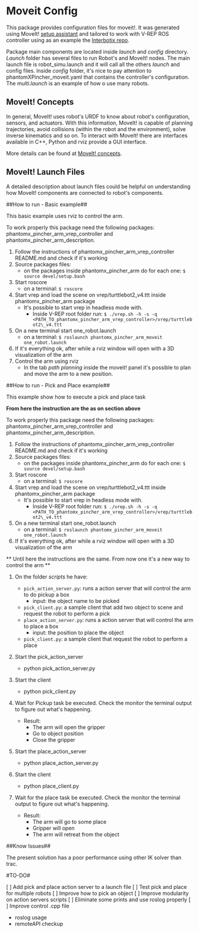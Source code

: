# Moveit Config #
This package provides configuration files for moveit!. It was generated using MoveIt! [setup assistant](http://docs.ros.org/indigo/api/moveit_tutorials/html/doc/setup_assistant/setup_assistant_tutorial.html) and tailored to work with V-REP ROS controller using as an example the [Interbotix repo](https://github.com/Interbotix/phantomx_pincher_arm).

Package main components are located inside _launch_ and _config_ directory. _Launch_ folder has several files to run Robot's and MoveIt! nodes. The main launch file is robot_simu.launch and it will call all the others _launch_ and config files. Inside _config_ folder, it's nice to pay attention to phantomXPincher\_moveit.yaml that contains the controller's configuration. The _multi.launch_ is an example of how o use many robots.

## MoveIt! Concepts ##
In general, MoveIt! uses robot's URDF to know about robot's configuration, sensors, and actuators. With this information, MoveIt! is capable of planning trajectories, avoid collisions (within the robot and the environment), solve inverse kinematics and so on. To interact with MoveIt! there are interfaces available in C++, Python and rviz provide a GUI interface.

More details can be found at [MoveIt! concepts](http://moveit.ros.org/documentation/concepts/).


## MoveIt! Launch Files ##

A detailed description about launch files could be helpful on understanding how MoveIt! components are connected to robot's components.


##How to run - Basic example##

This basic example uses rviz to control the arm.

To work properly this package need the following packages: phantomx\_pincher\_arm\_vrep\_controller and phantomx\_pincher\_arm\_description.

1. Follow the instructions of phantomx\_pincher\_arm\_vrep\_controller README.md and check if it's working
1. Source packages files:
   - on the packages inside phantomx\_pincher\_arm do for each one: `$ source devel/setup.bash`
1. Start roscore
   - on a terminal:
     `$ roscore`
1. Start vrep and load the scene on vrep/turttlebot2\_v4.ttt inside phantomx\_pincher\_arm package
   - It's possible to start vrep in headless mode with.
     - Inside V-REP root folder run:
       `$ ./vrep.sh -h -s -q <PATH_TO_phantomx_pincher_arm_vrep_controller>/vrep/turttlebot2\_v4.ttt`
1. On a new terminal start one_robot.launch
   - on a terminal:
     	`$ roslaunch phantomx_pincher_arm_moveit one_robot.launch`
1. If it's everything ok, after while a rviz window will open with a 3D visualization of the arm
1. Control the arm using rviz
   - In the tab _path planning_ inside the moveit! panel it's possible to plan and move the arm to a new position.

##How to run - Pick and Place example##

This example show how to execute a pick and place task

**From here the instruction are the as on section above**

To work properly this package need the following packages: phantomx\_pincher\_arm\_vrep\_controller and phantomx\_pincher\_arm\_description.

1. Follow the instructions of phantomx\_pincher\_arm\_vrep\_controller README.md and check if it's working
1. Source packages files:
   - on the packages inside phantomx\_pincher\_arm do for each one: `$ source devel/setup.bash`
1. Start roscore
   - on a terminal:
     `$ roscore`
1. Start vrep and load the scene on vrep/turttlebot2\_v4.ttt inside phantomx\_pincher\_arm package
   - It's possible to start vrep in headless mode with.
     - Inside V-REP root folder run:
       `$ ./vrep.sh -h -s -q <PATH_TO_phantomx_pincher_arm_vrep_controller>/vrep/turttlebot2\_v4.ttt`
1. On a new terminal start one_robot.launch
   - on a terminal:
     	`$ roslaunch phantomx_pincher_arm_moveit one_robot.launch`
1. If it's everything ok, after while a rviz window will open with a 3D visualization of the arm

** Until here the instructions are the same. From now one it's a new way to control the arm **

1. On the folder _scripts_ he have:
   - `pick_action_server.py`: runs a action server that will control the arm to do pickup a box
     - input: the object name to be picked
   - `pick_client.py`: a sample client that add two object to scene and request the robot to perform a pick
   - `place_action_server.py`: runs a action server that will control the arm to place a box
     - input: the position to place the object
   - `pick_client.py`: a sample client that request the robot to perform a place

1. Start the pick_action_server
   - python pick_action_server.py

1. Start the client
   - python pick_client.py

1. Wait for Pickup task be executed. Check the monitor the terminal output to figure out what's happening.
   - Result:
      - The arm will open the gripper
      - Go to object position
      - Close the gripper

1. Start the place_action_server
   - python place_action_server.py

1. Start the client
   - python place_client.py

1. Wait for the place task be executed. Check the monitor the terminal output to figure out what's happening.
   - Result:
      - The arm will go to some place
      - Gripper will open
      - The arm will retreat from the object


##Know Issues##

The present solution has a poor performance using other IK solver than trac.

#TO-DO#

[ ] Add pick and place action server to a launch file
[ ] Test pick and place for multiple robots
[ ] Improve how to pick an object
[ ] Improve modularity on action servers scripts
[ ] Eliminate some prints and use roslog properly
[ ] Improve control .cpp file
  - roslog usage
  - remoteAPI checkup
